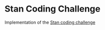 # Stan Coding Challenge

Implementation of the [Stan coding challenge](https://challengeaccepted.streamco.com.au/)